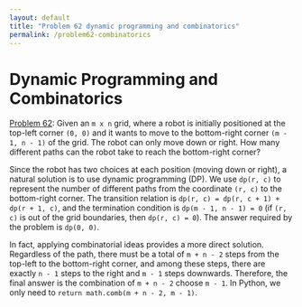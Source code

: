 ```yaml
---
layout: default
title: "Problem 62 dynamic programming and combinatorics"
permalink: /problem62-combinatorics
---
```


# Dynamic Programming and Combinatorics

[Problem 62](https://leetcode.com/problems/unique-paths/): Given an `m x n` grid, where a robot is initially positioned at the top-left corner `(0, 0)` and it wants to move to the bottom-right corner `(m - 1, n - 1)` of the grid. The robot can only move down or right. How many different paths can the robot take to reach the bottom-right corner?

Since the robot has two choices at each position (moving down or right), a natural solution is to use dynamic programming (DP). We use `dp(r, c)` to represent the number of different paths from the coordinate `(r, c)` to the bottom-right corner. The transition relation is `dp(r, c) = dp(r, c + 1) + dp(r + 1, c)`, and the termination condition is `dp(m - 1, n - 1) = 0` (if `(r, c)` is out of the grid boundaries, then `dp(r, c) = 0`). The answer required by the problem is `dp(0, 0)`.

In fact, applying combinatorial ideas provides a more direct solution. Regardless of the path, there must be a total of `m + n - 2` steps from the top-left to the bottom-right corner, and among these steps, there are exactly `n - 1` steps to the right and `m - 1` steps downwards. Therefore, the final answer is the combination of `m + n - 2` choose `m - 1`. In Python, we only need to `return math.comb(m + n - 2, m - 1)`.
